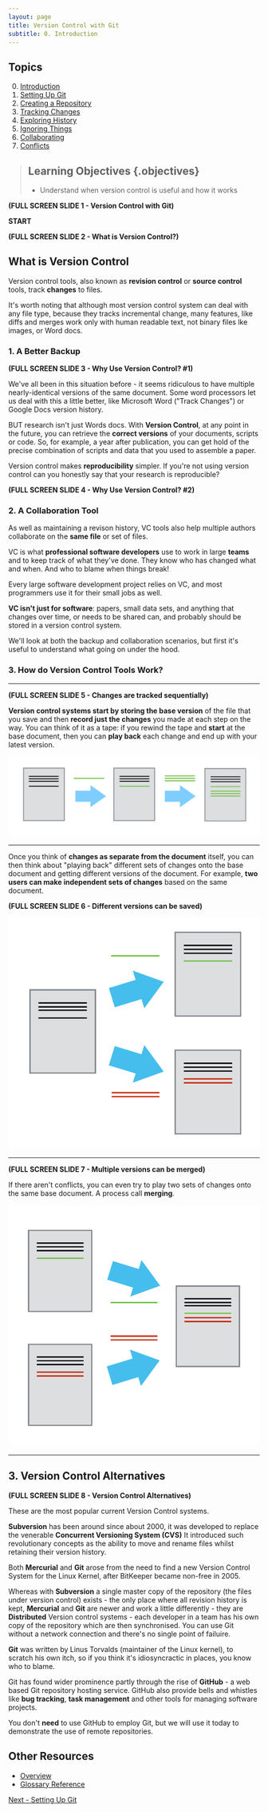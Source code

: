 ```yaml
---
layout: page
title: Version Control with Git
subtitle: 0. Introduction
---
```

## Topics

0.  [Introduction](index.html)
1.  [Setting Up Git](01-setup.html)
2.  [Creating a Repository](02-create.html)
3.  [Tracking Changes](03-changes.html)
4.  [Exploring History](04-history.html)
5.  [Ignoring Things](05-ignore.html)
6.  [Collaborating](06-collab.html)
7.  [Conflicts](07-conflict.html)

> ## Learning Objectives {.objectives}
>
> *   Understand when version control is useful and how it works

**(FULL SCREEN SLIDE 1 - Version Control with Git)** 

**START**

**(FULL SCREEN SLIDE 2 - What is Version Control?)** 

## What is Version Control ##

Version control tools, also known as **revision control** or **source control** tools, track **changes** to files.  

It's worth noting that although most version control system can deal with any file type, 
because they tracks incremental change, many features, like diffs and merges work only with human readable text, not binary files lke images, or Word docs.

### 1. A Better Backup ###

**(FULL SCREEN SLIDE 3  - Why Use Version Control? #1)** 

We've all been in this situation before - it seems ridiculous to have multiple nearly-identical versions of the same document. Some word processors let us deal with this a little better, like Microsoft Word ("Track Changes") or Google Docs version history.

BUT research isn't just Words docs.  With **Version Control**, at any point in the future, you can retrieve the **correct versions** of your documents, scripts or code.  So, for example, a year after publication, you can get hold of the precise combination of scripts and data that you used to assemble a paper.  

Version control makes **reproducibility** simpler. If you're not using version control can you honestly say that your research is reproducible?


**(FULL SCREEN SLIDE 4 - Why Use Version Control? #2)**

### 2. A Collaboration Tool ###

As well as maintaining a revison history, VC tools also help multiple authors collaborate on the **same file** or set of files.

VC is what **professional software developers** use to work in large **teams** and to keep track of what they've done.  They know who has changed what and when.  And who to blame when things break!

Every large software development project relies on VC, and most programmers use it for their small jobs as well.

**VC isn't just for software**: papers, small data sets, and anything that changes over time, or needs to be shared can, and probably should be stored in a version control system.

We'll look at both the backup and collaboration scenarios, but first it's useful to understand what going on under the hood.

### 3. How do Version Control Tools Work? ###

---------------------------------------------------------------

**(FULL SCREEN SLIDE 5 - Changes are tracked sequentially)** 

**Version control systems start by storing the base version** of the file that you save and then **record just the changes** you made at each step on the way. You can think of it as a tape: if you rewind the tape and **start** at the base document, then you can **play back** each change and end up with your latest version.

![Changes are saved sequentially](img/play-changes.svg)


---------------------------------------------------------------

Once you think of **changes as separate from the document** itself, you can then think about "playing back" different sets of changes onto the base document and getting different versions of the document. For example, **two users can make independent sets of changes** based on the same document.

**(FULL SCREEN SLIDE 6 - Different versions can be saved)**

![Different versions can be saved](img/versions.svg)

---------------------------------------------------------------

**(FULL SCREEN SLIDE 7 - Multiple versions can be merged)**

If there aren't conflicts, you can even try to play two sets of changes onto the same base document.  A process call **merging**.

![Multiple versions can be merged](img/merge.svg)


---------------------------------------------------------------
## 3. Version Control Alternatives ##

**(FULL SCREEN SLIDE 8 - Version Control Alternatives)**

These are the most popular current Version Control systems.  

**Subversion** has been around since about 2000, it was developed to replace the venerable **Concurrent Versioning System (CVS)** It introduced such revolutionary concepts as the ability to move and rename files whilst retaining their version history.

Both **Mercurial** and **Git** arose from the need to find a new Version Control System for the Linux Kernel, after BitKeeper became non-free in 2005. 

Whereas with **Subversion** a single master copy of the repository (the files under version control) exists - the only place where all revision history is kept,  **Mercurial** and **Git** are newer and work a little differently - they are **Distributed** Version control systems - each developer in a team has his own copy of the repository which are then synchronised.  You can use Git without a network connection and there's no single point of failuire.

**Git** was written by Linus Torvalds (maintainer of the Linux kernel), to scratch his own itch, so if you think it's idiosyncractic in places, you know who to blame.

Git has found wider prominence partly through the rise of **GitHub** - a web based Git repository hosting service.  GitHub also provide bells and whistles like **bug tracking**, **task management** and other tools for managing software projects.

You don't **need** to use GitHub to employ Git, but we will use it today to demonstrate the use of remote repositories.

## Other Resources

* [Overview](version-control-with-git-slides.odp)
* [Glossary Reference](reference.html)

[Next -  Setting Up Git ](01-setup.html)
